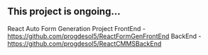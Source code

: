 ## This project is ongoing...
React Auto Form Generation Project
FrontEnd - https://github.com/progdesol5/ReactFormGenFrontEnd
BackEnd - https://github.com/progdesol5/ReactCMMSBackEnd
